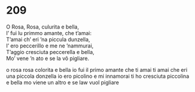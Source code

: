 # 209
  
O Rosa, Rosa, culurita e bella,  
I’ fui lu primmo amante, che t’amai:  
T’amai ch’ eri ’na piccula dunzella,  
I’ ero peccerillo e me ne ’nammurai,  
T’aggio cresciuta peccerella e bella,  
Mo’ vene ’n ato e se la vô pigliare.

o rosa rosa colorita e bella
io fui il primo amante che ti amai
ti amai che eri una piccola donzella
io ero picolino e mi innamorai
ti ho cresciuta piccolina e bella
mo viene un altro e se law vuol pigliare
